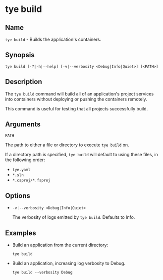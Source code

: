 # tye build

## Name

`tye build` - Builds the application's containers.

## Synopsis

```text
tye build [-?|-h|--help] [-v|--verbosity <Debug|Info|Quiet>] [<PATH>]
```

## Description

The `tye build` command will build all of an application's project services into containers without deploying or pushing the containers remotely.

This command is useful for testing that all projects successfully build.

## Arguments

`PATH`

The path to either a file or directory to execute `tye build` on.

If a directory path is specified, `tye build` will default to using these files, in the following order:

- `tye.yaml`
- `*.sln`
- `*.csproj/*.fsproj`

## Options

- `-v|--verbosity <Debug|Info|Quiet>`

    The verbosity of logs emitted by `tye build`. Defaults to Info.

## Examples

- Build an application from the current directory:

    ```text
    tye build
    ```

- Build an application, increasing log verbosity to Debug.

    ```text
    tye build --verbosity Debug
    ```
